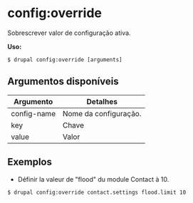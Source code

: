 # config:override
Sobrescrever valor de configuração ativa.

**Uso:**
```
$ drupal config:override [arguments] 
```

## Argumentos disponíveis
Argumento | Detalhes
---------|-------------
config-name | Nome da configuração.
key | Chave
value | Valor

## Exemplos
* Définir la valeur de "flood" du module Contact à 10.
```
$ drupal config:override contact.settings flood.limit 10
```
